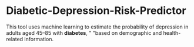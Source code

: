 # Diabetic-Depression-Risk-Predictor
This tool uses machine learning to estimate the probability of depression in adults aged 45–85 with **diabetes**, "     "based on demographic and health-related information.
